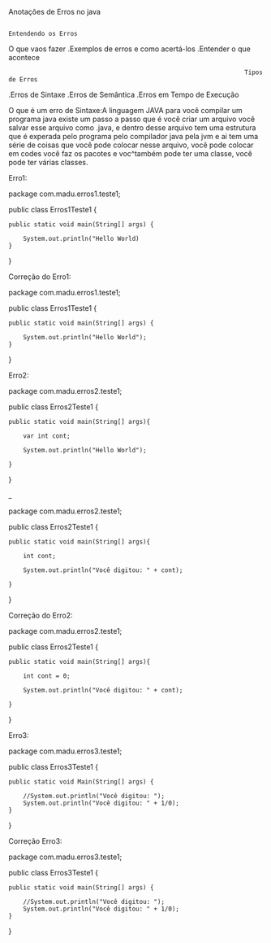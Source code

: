 Anotações de Erros no java


                                                                    Entendendo os Erros
                                                          
O que vaos fazer
.Exemplos de erros e como acertá-los
.Entender o que acontece

                                                                     Tipos de Erros

.Erros de Sintaxe
.Erros de Semântica
.Erros em Tempo de Execução

O que é um erro de Sintaxe:A linguagem JAVA para você compilar um programa java existe um passo a passo que é você criar um arquivo você salvar esse arquivo
como .java, e dentro desse arquivo tem uma estrutura que é experada pelo programa pelo compilador java pela jvm e ai tem uma série de coisas que você pode
colocar nesse arquivo, você pode colocar em codes você faz os pacotes e voc^também pode ter uma classe, você pode ter várias classes.

Erro1:

package com.madu.erros1.teste1;

public class Erros1Teste1 {

	public static void main(String[] args) {
		
		System.out.println("Hello World)
	}
	
}


Correção do Erro1:

package com.madu.erros1.teste1;

public class Erros1Teste1 {

	public static void main(String[] args) {
		
		System.out.println("Hello World");
	}
	
}

Erro2:

package com.madu.erros2.teste1;

public class Erros2Teste1 {

	public static void main(String[] args){
		
		var int cont;
		
		System.out.println("Hello World");

	}

}

_

package com.madu.erros2.teste1;

public class Erros2Teste1 {

	public static void main(String[] args){
		
		int cont;
		
		System.out.println("Você digitou: " + cont);

	}

}

Correção do Erro2:

package com.madu.erros2.teste1;

public class Erros2Teste1 {

	public static void main(String[] args){
		
		int cont = 0;
		
		System.out.println("Você digitou: " + cont);

	}

}


Erro3:

package com.madu.erros3.teste1;

public class Erros3Teste1 {

	public static void Main(String[] args) {
		
		//System.out.println("Você digitou: ");
		System.out.println("Você digitou: " + 1/0);
	}

}


Correção Erro3:

package com.madu.erros3.teste1;

public class Erros3Teste1 {

	public static void main(String[] args) {
		
		//System.out.println("Você digitou: ");
		System.out.println("Você digitou: " + 1/0);
	}

}
